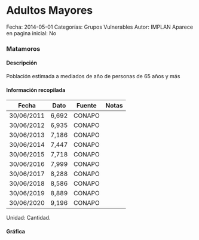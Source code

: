 Adultos Mayores
=====

Fecha: 2014-05-01
Categorías: Grupos Vulnerables
Autor: IMPLAN
Aparece en pagina inicial: No

### Matamoros

#### Descripción

Población estimada a mediados de año de personas de 65 años y más

<!-- break -->

#### Información recopilada

<table class="table table-hover table-bordered matriz">
  <thead>
    <tr><th>Fecha</th><th>Dato</th><th>Fuente</th><th>Notas</th></tr>
  </thead>
  <tbody>
    <tr><td class="centrado">30/06/2011</td><td class="derecha">6,692</td><td>CONAPO</td><td></td></tr>
    <tr><td class="centrado">30/06/2012</td><td class="derecha">6,935</td><td>CONAPO</td><td></td></tr>
    <tr><td class="centrado">30/06/2013</td><td class="derecha">7,186</td><td>CONAPO</td><td></td></tr>
    <tr><td class="centrado">30/06/2014</td><td class="derecha">7,447</td><td>CONAPO</td><td></td></tr>
    <tr><td class="centrado">30/06/2015</td><td class="derecha">7,718</td><td>CONAPO</td><td></td></tr>
    <tr><td class="centrado">30/06/2016</td><td class="derecha">7,999</td><td>CONAPO</td><td></td></tr>
    <tr><td class="centrado">30/06/2017</td><td class="derecha">8,288</td><td>CONAPO</td><td></td></tr>
    <tr><td class="centrado">30/06/2018</td><td class="derecha">8,586</td><td>CONAPO</td><td></td></tr>
    <tr><td class="centrado">30/06/2019</td><td class="derecha">8,889</td><td>CONAPO</td><td></td></tr>
    <tr><td class="centrado">30/06/2020</td><td class="derecha">9,196</td><td>CONAPO</td><td></td></tr>
  </tbody>
</table>

Unidad: Cantidad.

#### Gráfica

<div id="Morristlcujlmq" class="grafica"></div>
  <script>
  new Morris.Line({
    element: 'Morristlcujlmq',
    data: [
      { fecha: '2011-06-30', dato: 6692 },
      { fecha: '2012-06-30', dato: 6935 },
      { fecha: '2013-06-30', dato: 7186 },
      { fecha: '2014-06-30', dato: 7447 },
      { fecha: '2015-06-30', dato: 7718 },
      { fecha: '2016-06-30', dato: 7999 },
      { fecha: '2017-06-30', dato: 8288 },
      { fecha: '2018-06-30', dato: 8586 },
      { fecha: '2019-06-30', dato: 8889 },
      { fecha: '2020-06-30', dato: 9196 }
    ],
    xkey: 'fecha',
    ykeys: ['dato'],
    labels: ['Dato'],
    lineColors: ['#FF5B02'],
    xLabelFormat: function(d) {
      return d.getDate()+'/'+(d.getMonth()+1)+'/'+d.getFullYear();
    },
    dateFormat: function (ts) {
      var d = new Date(ts);
      return d.getDate() + '/' + (d.getMonth() + 1) + '/' + d.getFullYear();
    }
  });
  </script>

